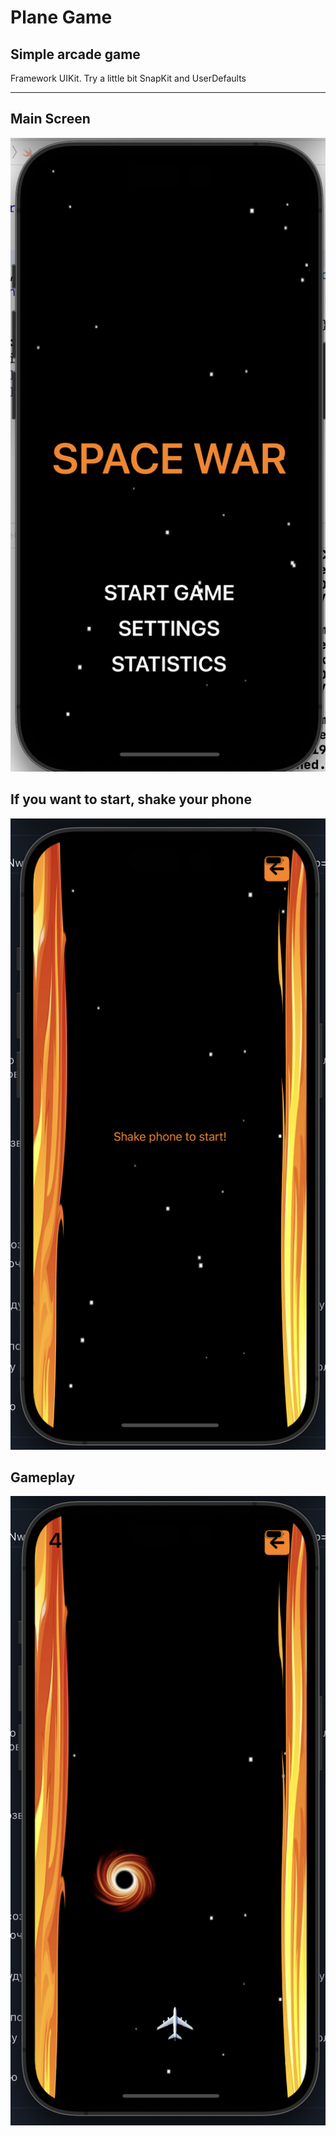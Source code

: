 # Plane Game
## Simple arcade game
Framework UIKit.
Try a little bit SnapKit and UserDefaults
___

## Main Screen 

![MainScreen](https://github.com/RogulevS/planeGame/blob/main/planeGameAston/Resources/Assets.xcassets/forREADME/MainScreen.imageset/MainScreen.png)


## If you want to start, shake your phone 

![ShakeToStart](https://github.com/RogulevS/planeGame/blob/main/planeGameAston/Resources/Assets.xcassets/forREADME/ShakeToStart.imageset/ShakeToStart.png)


## Gameplay

![Gameplay](https://github.com/RogulevS/planeGame/blob/main/planeGameAston/Resources/Assets.xcassets/forREADME/Gameplay.imageset/Gameplay.png)



